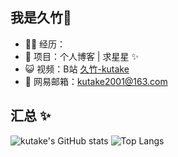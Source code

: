 ## 我是久竹👋


- 👨‍💻 经历：
- 🏡 项目：个人博客 | 求星星 ✨
- 😺 视频：B站 [久竹-kutake](https://space.bilibili.com/477099493)
- 💬 网易邮箱：[kutake2001@163.com](https://email.163.com/index.htm)

##  汇总 ✨

![kutake's GitHub stats](https://github-readme-stats.vercel.app/api?username=kutake&hide_title=true&hide_border=true&show_icons=true&include_all_commits=true&line_height=21&bg_color=0,EC6C6C,FFD479,FFFC79,73FA79&theme=graywhite&locale=cn)
![Top Langs](https://github-readme-stats.vercel.app/api/top-langs/?username=kutake&hide_title=true&hide_border=true&layout=compact&bg_color=0,73FA79,73FDFF,D783FF&theme=graywhite&locale=cn)

